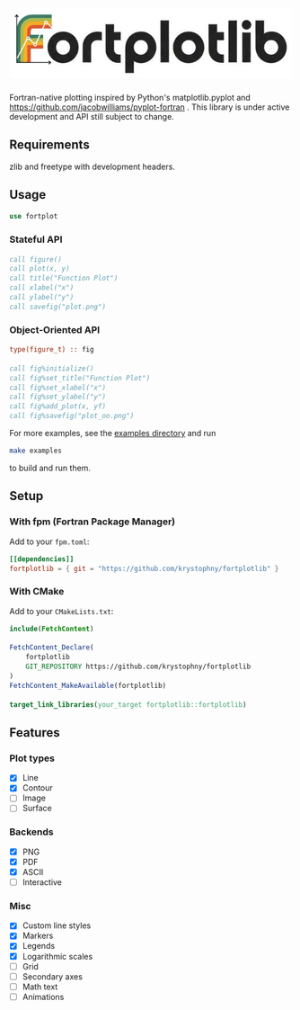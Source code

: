 # ![fortplotlib logo](media/logo.jpg)

Fortran-native plotting inspired by Python's matplotlib.pyplot and https://github.com/jacobwilliams/pyplot-fortran . This library is under active development and API still subject to change.

## Requirements
zlib and freetype with development headers.

## Usage

```fortran
use fortplot
```

### Stateful API
```fortran
call figure()
call plot(x, y)
call title("Function Plot")
call xlabel("x")
call ylabel("y")
call savefig("plot.png")
```

### Object-Oriented API
```fortran
type(figure_t) :: fig

call fig%initialize()
call fig%set_title("Function Plot")
call fig%set_xlabel("x")
call fig%set_ylabel("y")
call fig%add_plot(x, yf)
call fig%savefig("plot_oo.png")
```

For more examples, see the [examples directory](examples) and run

```bash
make examples
```

to build and run them.

## Setup

### With fpm (Fortran Package Manager)

Add to your `fpm.toml`:
```toml
[[dependencies]]
fortplotlib = { git = "https://github.com/krystophny/fortplotlib" }
```

### With CMake

Add to your `CMakeLists.txt`:
```cmake
include(FetchContent)

FetchContent_Declare(
    fortplotlib
    GIT_REPOSITORY https://github.com/krystophny/fortplotlib
)
FetchContent_MakeAvailable(fortplotlib)

target_link_libraries(your_target fortplotlib::fortplotlib)
```

## Features

### Plot types
- [x] Line
- [x] Contour
- [ ] Image
- [ ] Surface

### Backends
- [x] PNG
- [x] PDF
- [x] ASCII
- [ ] Interactive

### Misc
- [x] Custom line styles
- [x] Markers
- [x] Legends
- [x] Logarithmic scales
- [ ] Grid
- [ ] Secondary axes
- [ ] Math text
- [ ] Animations
